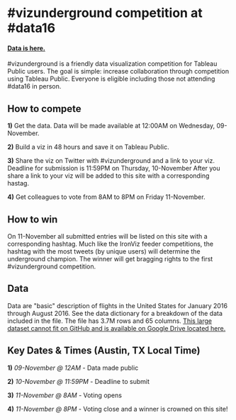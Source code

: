 # \#vizunderground competition at #data16
#### [Data is here.](https://drive.google.com/file/d/0B2xUJnyUXkv4QTRMZHZYOS1JR0E/view)

\#vizunderground is a friendly data visualization competition for Tableau Public users. The goal is simple: increase collaboration through competition using Tableau Public. Everyone is eligible including those not attending \#data16 in person.

## How to compete

__1)__ Get the data. Data will be made available at 12:00AM on Wednesday, 09-November.

__2)__ Build a viz in 48 hours and save it on Tableau Public.

__3)__ Share the viz on Twitter with \#vizunderground and a link to your viz. Deadline for submission is 11:59PM on Thursday, 10-November After you share a link to your viz will be added to this site with a corresponding hastag.

__4)__ Get colleagues to vote from 8AM to 8PM on Friday 11-November.

## How to win
On 11-November all submitted entries will be listed on this site with a corresponding hashtag. Much like the IronViz feeder competitions, the hashtag with the most tweets (by unique users) will determine the underground champion. The winner will get bragging rights to the first \#vizunderground competition.

## Data
Data are "basic" description of flights in the United States for January 2016 through August 2016. See the data dictionary for a breakdown of the data included in the file. The file has 3.7M rows and 65 columns. [This large dataset cannot fit on GitHub and is available on Google Drive located here.](https://drive.google.com/file/d/0B2xUJnyUXkv4QTRMZHZYOS1JR0E/view)

## Key Dates & Times (Austin, TX Local Time)

__1)__ _09-November @ 12AM -_ Data made public

__2)__ _10-November @ 11:59PM -_ Deadline to submit

__3)__ _11-November @ 8AM -_ Voting opens

__4)__ _11-November @ 8PM -_ Voting close and a winner is crowned on this site!
